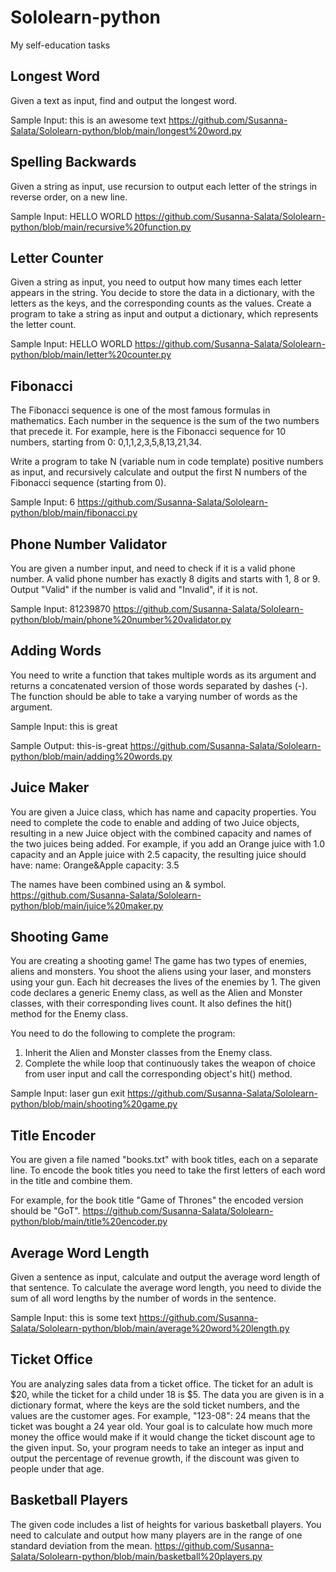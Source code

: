 # Sololearn-python

My self-education tasks

## Longest Word
Given a text as input, find and output the longest word.

Sample Input:
this is an awesome text https://github.com/Susanna-Salata/Sololearn-python/blob/main/longest%20word.py


## Spelling Backwards
Given a string as input, use recursion to output each letter of the strings in reverse order, on a new line.

Sample Input:
HELLO WORLD https://github.com/Susanna-Salata/Sololearn-python/blob/main/recursive%20function.py


## Letter Counter
Given a string as input, you need to output how many times each letter appears in the string.
You decide to store the data in a dictionary, with the letters as the keys, and the corresponding counts as the values.
Create a program to take a string as input and output a dictionary, which represents the letter count.

Sample Input:
HELLO WORLD https://github.com/Susanna-Salata/Sololearn-python/blob/main/letter%20counter.py


## Fibonacci
The Fibonacci sequence is one of the most famous formulas in mathematics.
Each number in the sequence is the sum of the two numbers that precede it.
For example, here is the Fibonacci sequence for 10 numbers, starting from 0: 0,1,1,2,3,5,8,13,21,34.

Write a program to take N (variable num in code template) positive numbers as input, and recursively calculate and output the first N numbers of the Fibonacci sequence (starting from 0).

Sample Input:
6 https://github.com/Susanna-Salata/Sololearn-python/blob/main/fibonacci.py


## Phone Number Validator
You are given a number input, and need to check if it is a valid phone number.
A valid phone number has exactly 8 digits and starts with 1, 8 or 9.
Output "Valid" if the number is valid and "Invalid", if it is not.

Sample Input:
81239870 https://github.com/Susanna-Salata/Sololearn-python/blob/main/phone%20number%20validator.py


## Adding Words
You need to write a function that takes multiple words as its argument and returns a concatenated version of those words separated by dashes (-).
The function should be able to take a varying number of words as the argument.

Sample Input:
this
is
great

Sample Output:
this-is-great https://github.com/Susanna-Salata/Sololearn-python/blob/main/adding%20words.py


## Juice Maker
You are given a Juice class, which has name and capacity properties.
You need to complete the code to enable and adding of two Juice objects, resulting in a new Juice object with the combined capacity and names of the two juices being added.
For example, if you add an Orange juice with 1.0 capacity and an Apple juice with 2.5 capacity, the resulting juice should have:
name: Orange&Apple
capacity: 3.5

The names have been combined using an & symbol. https://github.com/Susanna-Salata/Sololearn-python/blob/main/juice%20maker.py 

## Shooting Game
You are creating a shooting game!
The game has two types of enemies, aliens and monsters. You shoot the aliens using your laser, and monsters using your gun.
Each hit decreases the lives of the enemies by 1.
The given code declares a generic Enemy class, as well as the Alien and Monster classes, with their corresponding lives count.
It also defines the hit() method for the Enemy class.

You need to do the following to complete the program:
1. Inherit the Alien and Monster classes from the Enemy class.
2. Complete the while loop that continuously takes the weapon of choice from user input and call the corresponding object's hit() method.

Sample Input:
laser
gun
exit
https://github.com/Susanna-Salata/Sololearn-python/blob/main/shooting%20game.py


## Title Encoder

You are given a file named "books.txt" with book titles, each on a separate line.
To encode the book titles you need to take the first letters of each word in the title and combine them.

For example, for the book title "Game of Thrones" the encoded version should be "GoT".  https://github.com/Susanna-Salata/Sololearn-python/blob/main/title%20encoder.py


## Average Word Length
Given a sentence as input, calculate and output the average word length of that sentence.
To calculate the average word length, you need to divide the sum of all word lengths by the number of words in the sentence.

Sample Input:
this is some text https://github.com/Susanna-Salata/Sololearn-python/blob/main/average%20word%20length.py


## Ticket Office

You are analyzing sales data from a ticket office.
The ticket for an adult is $20, while the ticket for a child under 18 is $5.
The data you are given is in a dictionary format, where the keys are the sold ticket numbers, and the values are the customer ages.
For example, "123-08": 24 means that the ticket was bought a 24 year old.
Your goal is to calculate how much more money the office would make if it would change the ticket discount age to the given input.
So, your program needs to take an integer as input and output the percentage of revenue growth, if the discount was given to people under that age.



## Basketball Players

The given code includes a list of heights for various basketball players.
You need to calculate and output how many players are in the range of one standard deviation from the mean. 
https://github.com/Susanna-Salata/Sololearn-python/blob/main/basketball%20players.py

